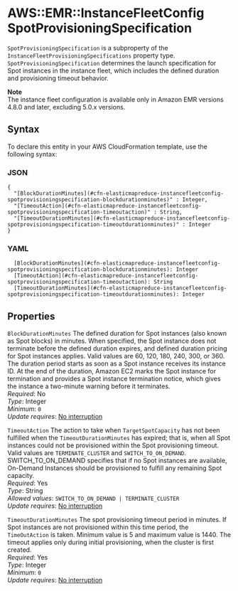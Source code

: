 # AWS::EMR::InstanceFleetConfig SpotProvisioningSpecification<a name="aws-properties-elasticmapreduce-instancefleetconfig-spotprovisioningspecification"></a>

`SpotProvisioningSpecification` is a subproperty of the `InstanceFleetProvisioningSpecifications` property type\. `SpotProvisioningSpecification` determines the launch specification for Spot instances in the instance fleet, which includes the defined duration and provisioning timeout behavior\.

**Note**  
The instance fleet configuration is available only in Amazon EMR versions 4\.8\.0 and later, excluding 5\.0\.x versions\.

## Syntax<a name="aws-properties-elasticmapreduce-instancefleetconfig-spotprovisioningspecification-syntax"></a>

To declare this entity in your AWS CloudFormation template, use the following syntax:

### JSON<a name="aws-properties-elasticmapreduce-instancefleetconfig-spotprovisioningspecification-syntax.json"></a>

```
{
  "[BlockDurationMinutes](#cfn-elasticmapreduce-instancefleetconfig-spotprovisioningspecification-blockdurationminutes)" : Integer,
  "[TimeoutAction](#cfn-elasticmapreduce-instancefleetconfig-spotprovisioningspecification-timeoutaction)" : String,
  "[TimeoutDurationMinutes](#cfn-elasticmapreduce-instancefleetconfig-spotprovisioningspecification-timeoutdurationminutes)" : Integer
}
```

### YAML<a name="aws-properties-elasticmapreduce-instancefleetconfig-spotprovisioningspecification-syntax.yaml"></a>

```
  [BlockDurationMinutes](#cfn-elasticmapreduce-instancefleetconfig-spotprovisioningspecification-blockdurationminutes): Integer
  [TimeoutAction](#cfn-elasticmapreduce-instancefleetconfig-spotprovisioningspecification-timeoutaction): String
  [TimeoutDurationMinutes](#cfn-elasticmapreduce-instancefleetconfig-spotprovisioningspecification-timeoutdurationminutes): Integer
```

## Properties<a name="aws-properties-elasticmapreduce-instancefleetconfig-spotprovisioningspecification-properties"></a>

`BlockDurationMinutes`  <a name="cfn-elasticmapreduce-instancefleetconfig-spotprovisioningspecification-blockdurationminutes"></a>
The defined duration for Spot instances \(also known as Spot blocks\) in minutes\. When specified, the Spot instance does not terminate before the defined duration expires, and defined duration pricing for Spot instances applies\. Valid values are 60, 120, 180, 240, 300, or 360\. The duration period starts as soon as a Spot instance receives its instance ID\. At the end of the duration, Amazon EC2 marks the Spot instance for termination and provides a Spot instance termination notice, which gives the instance a two\-minute warning before it terminates\.   
*Required*: No  
*Type*: Integer  
*Minimum*: `0`  
*Update requires*: [No interruption](https://docs.aws.amazon.com/AWSCloudFormation/latest/UserGuide/using-cfn-updating-stacks-update-behaviors.html#update-no-interrupt)

`TimeoutAction`  <a name="cfn-elasticmapreduce-instancefleetconfig-spotprovisioningspecification-timeoutaction"></a>
The action to take when `TargetSpotCapacity` has not been fulfilled when the `TimeoutDurationMinutes` has expired; that is, when all Spot instances could not be provisioned within the Spot provisioning timeout\. Valid values are `TERMINATE_CLUSTER` and `SWITCH_TO_ON_DEMAND`\. SWITCH\_TO\_ON\_DEMAND specifies that if no Spot instances are available, On\-Demand Instances should be provisioned to fulfill any remaining Spot capacity\.  
*Required*: Yes  
*Type*: String  
*Allowed values*: `SWITCH_TO_ON_DEMAND | TERMINATE_CLUSTER`  
*Update requires*: [No interruption](https://docs.aws.amazon.com/AWSCloudFormation/latest/UserGuide/using-cfn-updating-stacks-update-behaviors.html#update-no-interrupt)

`TimeoutDurationMinutes`  <a name="cfn-elasticmapreduce-instancefleetconfig-spotprovisioningspecification-timeoutdurationminutes"></a>
The spot provisioning timeout period in minutes\. If Spot instances are not provisioned within this time period, the `TimeOutAction` is taken\. Minimum value is 5 and maximum value is 1440\. The timeout applies only during initial provisioning, when the cluster is first created\.  
*Required*: Yes  
*Type*: Integer  
*Minimum*: `0`  
*Update requires*: [No interruption](https://docs.aws.amazon.com/AWSCloudFormation/latest/UserGuide/using-cfn-updating-stacks-update-behaviors.html#update-no-interrupt)